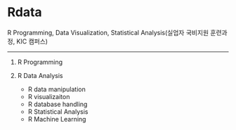 # Rdata
R Programming, Data Visualization, Statistical Analysis(실업자 국비지원 훈련과정, KIC 캠퍼스)

***

1. R Programming

2. R Data Analysis
	+ R data manipulation
	+ R visualizaiton
	+ R database handling
	+ R Statistical Analysis
	+ R Machine Learning
